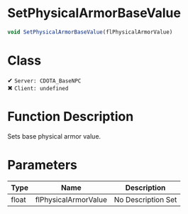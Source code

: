 # SetPhysicalArmorBaseValue
```js
void SetPhysicalArmorBaseValue(flPhysicalArmorValue)
```
# Class
✔ `Server: CDOTA_BaseNPC`  
✖ `Client: undefined`  

# Function Description
Sets base physical armor value.
# Parameters
Type|Name|Description
--|--|--
float|flPhysicalArmorValue|No Description Set
